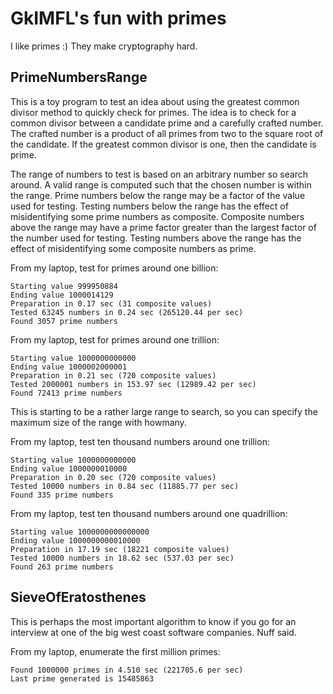 # GkIMFL's fun with primes

I like primes :)  They make cryptography hard.

## PrimeNumbersRange

This is a toy program to test an idea about using the greatest common
divisor method to quickly check for primes.  The idea is to check for
a common divisor between a candidate prime and a carefully crafted
number.  The crafted number is a product of all primes from two to the
square root of the candidate.  If the greatest common divisor is one,
then the candidate is prime.

The range of numbers to test is based on an arbitrary number so search
around.  A valid range is computed such that the chosen number is
within the range.  Prime numbers below the range may be a factor of
the value used for testing.  Testing numbers below the range has the
effect of misidentifying some prime numbers as composite.  Composite
numbers above the range may have a prime factor greater than the
largest factor of the number used for testing.  Testing numbers above
the range has the effect of misidentifying some composite numbers as
prime.

From my laptop, test for primes around one billion:

    Starting value 999950884
    Ending value 1000014129
    Preparation in 0.17 sec (31 composite values)
    Tested 63245 numbers in 0.24 sec (265120.44 per sec)
    Found 3057 prime numbers

From my laptop, test for primes around one trillion:

    Starting value 1000000000000
    Ending value 1000002000001
    Preparation in 0.21 sec (720 composite values)
    Tested 2000001 numbers in 153.97 sec (12989.42 per sec)
    Found 72413 prime numbers

This is starting to be a rather large range to search, so you can
specify the maximum size of the range with howmany.

From my laptop, test ten thousand numbers around one trillion:

    Starting value 1000000000000
    Ending value 1000000010000
    Preparation in 0.20 sec (720 composite values)
    Tested 10000 numbers in 0.84 sec (11885.77 per sec)
    Found 335 prime numbers

From my laptop, test ten thousand numbers around one quadrillion:

    Starting value 1000000000000000
    Ending value 1000000000010000
    Preparation in 17.19 sec (18221 composite values)
    Tested 10000 numbers in 18.62 sec (537.03 per sec)
    Found 263 prime numbers

## SieveOfEratosthenes

This is perhaps the most important algorithm to know if you go for an
interview at one of the big west coast software companies.  Nuff said.

From my laptop, enumerate the first million primes:

    Found 1000000 primes in 4.510 sec (221705.6 per sec)
    Last prime generated is 15485863

